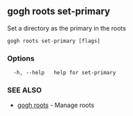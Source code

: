 ## gogh roots set-primary

Set a directory as the primary in the roots

```
gogh roots set-primary [flags]
```

### Options

```
  -h, --help   help for set-primary
```

### SEE ALSO

* [gogh roots](gogh_roots.md)	 - Manage roots

